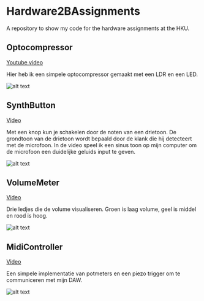 # Hardware2BAssignments
A repository to show my code for the hardware assignments at the HKU.

## Optocompressor
[Youtube video](https://youtu.be/e8X1sWB9yyU)

Hier heb ik een simpele optocompressor gemaakt met een LDR en een LED.

![alt text](https://github.com/WouterBesse/ConvDenoiser/raw/master/OptoCompressor_bb.png)

## SynthButton
[Video](https://photos.app.goo.gl/R9cYrgaazSidqzNw9)

Met een knop kun je schakelen door de noten van een drietoon. De grondtoon van de drietoon wordt bepaald door de klank die hij detecteert met de microfoon.
In de video speel ik een sinus toon op mijn computer om de microfoon een duidelijke geluids input te geven.

![alt text](https://github.com/WouterBesse/ConvDenoiser/raw/master/SynthButton_bb.png)

## VolumeMeter
[Video](https://photos.app.goo.gl/qnDXovGsXf9Nw4p77)

Drie ledjes die de volume visualiseren. Groen is laag volume, geel is middel en rood is hoog.

![alt text](https://github.com/WouterBesse/ConvDenoiser/raw/master/VolumeMeter_bb.png)

## MidiController
[Video](https://photos.app.goo.gl/XaivqfyogtqGSQXG9)

Een simpele implementatie van potmeters en een piezo trigger om te communiceren met mijn DAW.

![alt text](https://github.com/WouterBesse/ConvDenoiser/raw/master/MidiController_bb.png)